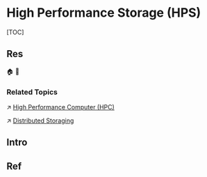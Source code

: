 # High Performance Storage (HPS)

[TOC]



## Res
🏠 
🚧 


### Related Topics
↗ [High Performance Computer (HPC)](../../🧬%20Computer%20System/📌%20Computer%20Systems%20&%20Implementations/🎃%20Computing%20&%20Computing%20Systems/🚀%20High%20Performance%20Computing/High%20Performance%20Computer%20(HPC).md)

↗ [Distributed Storaging](../../../System%20Architecture%20Design/🌌%20Distributed%20Systems/Distributed%20Storaging/Distributed%20Storaging.md)



## Intro



## Ref
